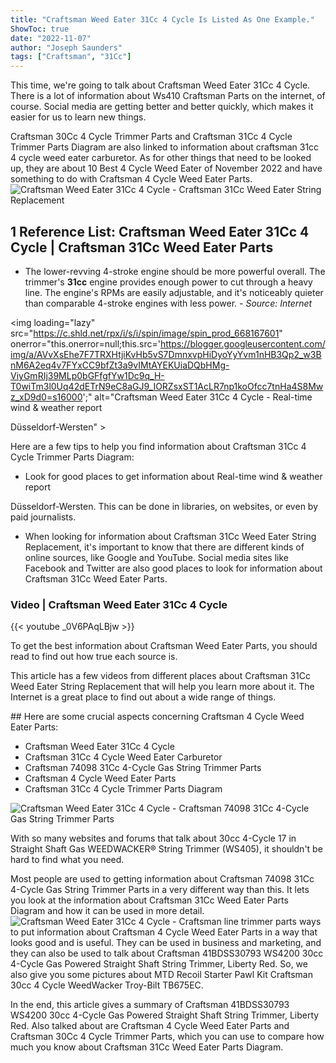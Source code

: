 ```yaml
---
title: "Craftsman Weed Eater 31Cc 4 Cycle Is Listed As One Example."
ShowToc: true 
date: "2022-11-07"
author: "Joseph Saunders" 
tags: ["Craftsman", "31Cc"]
---
```


	
This time, we're going to talk about Craftsman Weed Eater 31Cc 4 Cycle. There is a lot of information about Ws410 Craftsman Parts on the internet, of course. Social media are getting better and better quickly, which makes it easier for us to learn new things.

Craftsman 30Cc 4 Cycle Trimmer Parts and Craftsman 31Cc 4 Cycle Trimmer Parts Diagram are also linked to information about craftsman 31cc 4 cycle weed eater carburetor. As for other things that need to be looked up, they are about 10 Best 4 Cycle Weed Eater of November 2022 and have something to do with Craftsman 4 Cycle Weed Eater Parts.
<img loading="lazy" src="https://lh4.googleusercontent.com/proxy/gvyUz56cDiUNXtK6BHiQ7n_SvFmTdDN-TCXJ8buh6gGMcjg3EPPa2pL0fbqdjDl22oncsL8CzpT50XCH6bOLOxVqfaeNUBOK3T5SP1Zj4BkpE8RZcPn2rd_4hV3srbNzvg=s0-d" onerror="this.onerror=null;this.src='https://blogger.googleusercontent.com/img/a/AVvXsEhe7F7TRXHtjiKvHb5vS7DmnxvpHiDyoYyYvm1nHB3Qp2_w3BnM6A2eq4v7FYxCC9bfZt3a9vIMtAYEKUiaDQbHMg-ViyGmRIj39MLp0bGFfgfYw1Dc9q_H-T0wiTm3l0Uq42dETrN9eC8aGJ9_IORZsxST1AcLR7np1koOfcc7tnHa4S8Mwz_xD9d0=s16000';" alt="Craftsman Weed Eater 31Cc 4 Cycle - Craftsman 31Cc Weed Eater String Replacement" >

## 1 Reference List: Craftsman Weed Eater 31Cc 4 Cycle | Craftsman 31Cc Weed Eater Parts
-   The lower-revving 4-stroke engine should be more powerful overall. The trimmer's **31cc** engine provides enough power to cut through a heavy line. The engine's RPMs are easily adjustable, and it's noticeably quieter than comparable 4-stroke engines with less power. - <cite>Source: Internet</cite>


<img loading="lazy" src="https://c.shld.net/rpx/i/s/i/spin/image/spin_prod_668167601" onerror="this.onerror=null;this.src='https://blogger.googleusercontent.com/img/a/AVvXsEhe7F7TRXHtjiKvHb5vS7DmnxvpHiDyoYyYvm1nHB3Qp2_w3BnM6A2eq4v7FYxCC9bfZt3a9vIMtAYEKUiaDQbHMg-ViyGmRIj39MLp0bGFfgfYw1Dc9q_H-T0wiTm3l0Uq42dETrN9eC8aGJ9_IORZsxST1AcLR7np1koOfcc7tnHa4S8Mwz_xD9d0=s16000';" alt="Craftsman Weed Eater 31Cc 4 Cycle - Real-time wind & weather report
            
Düsseldorf-Wersten" >

Here are a few tips to help you find information about Craftsman 31Cc 4 Cycle Trimmer Parts Diagram:
- Look for good places to get information about Real-time wind & weather report
            
Düsseldorf-Wersten. This can be done in libraries, on websites, or even by paid journalists.
- When looking for information about Craftsman 31Cc Weed Eater String Replacement, it's important to know that there are different kinds of online sources, like Google and YouTube. Social media sites like Facebook and Twitter are also good places to look for information about Craftsman 31Cc Weed Eater Parts.

### Video | Craftsman Weed Eater 31Cc 4 Cycle
{{< youtube _0V6PAqLBjw >}} 

To get the best information about Craftsman Weed Eater Parts, you should read to find out how true each source is.

This article has a few videos from different places about Craftsman 31Cc Weed Eater String Replacement that will help you learn more about it. The Internet is a great place to find out about a wide range of things.
<script async="async" data-cfasync="false" src="//normallydemandedalter.com/fe63df3c5408708b15d8dc3d9b206b31/invoke.js"></script>
<div id="container-fe63df3c5408708b15d8dc3d9b206b31"></div>
## Here are some crucial aspects concerning Craftsman 4 Cycle Weed Eater Parts:

- Craftsman Weed Eater 31Cc 4 Cycle
- Craftsman 31Cc 4 Cycle Weed Eater Carburetor
- Craftsman 74098 31Cc 4-Cycle Gas String Trimmer Parts
- Craftsman 4 Cycle Weed Eater Parts
- Craftsman 31Cc 4 Cycle Trimmer Parts Diagram

 <img loading="lazy" src="http://i.ebayimg.com/images/g/GYoAAOSwLF1X~nrH/s-l300.jpg" onerror="this.onerror=null;this.src='https://blogger.googleusercontent.com/img/a/AVvXsEhe7F7TRXHtjiKvHb5vS7DmnxvpHiDyoYyYvm1nHB3Qp2_w3BnM6A2eq4v7FYxCC9bfZt3a9vIMtAYEKUiaDQbHMg-ViyGmRIj39MLp0bGFfgfYw1Dc9q_H-T0wiTm3l0Uq42dETrN9eC8aGJ9_IORZsxST1AcLR7np1koOfcc7tnHa4S8Mwz_xD9d0=s16000';" alt="Craftsman Weed Eater 31Cc 4 Cycle - Craftsman 74098 31Cc 4-Cycle Gas String Trimmer Parts" >

With so many websites and forums that talk about 30cc 4-Cycle 17 in Straight Shaft Gas WEEDWACKER® String Trimmer (WS405), it shouldn't be hard to find what you need.

Most people are used to getting information about Craftsman 74098 31Cc 4-Cycle Gas String Trimmer Parts in a very different way than this. It lets you look at the information about Craftsman 31Cc Weed Eater Parts Diagram and how it can be used in more detail.
<img loading="lazy" src="https://photos.offerup.com/ccD7jF_roqB8PFj-z1ncilflZSs=/600x1066/45d8/45d88b9bf59747f695a0ca70b73d3266.jpg" onerror="this.onerror=null;this.src='https://blogger.googleusercontent.com/img/a/AVvXsEhe7F7TRXHtjiKvHb5vS7DmnxvpHiDyoYyYvm1nHB3Qp2_w3BnM6A2eq4v7FYxCC9bfZt3a9vIMtAYEKUiaDQbHMg-ViyGmRIj39MLp0bGFfgfYw1Dc9q_H-T0wiTm3l0Uq42dETrN9eC8aGJ9_IORZsxST1AcLR7np1koOfcc7tnHa4S8Mwz_xD9d0=s16000';" alt="Craftsman Weed Eater 31Cc 4 Cycle - Craftsman line trimmer parts" >
ways to put information about Craftsman 4 Cycle Weed Eater Parts in a way that looks good and is useful. They can be used in business and marketing, and they can also be used to talk about Craftsman 41BDSS30793 WS4200 30cc 4-Cycle Gas Powered Straight Shaft String Trimmer, Liberty Red. So, we also give you some pictures about MTD Recoil Starter Pawl Kit Craftsman 30cc 4 Cycle WeedWacker Troy-Bilt TB675EC.

In the end, this article gives a summary of Craftsman 41BDSS30793 WS4200 30cc 4-Cycle Gas Powered Straight Shaft String Trimmer, Liberty Red. Also talked about are Craftsman 4 Cycle Weed Eater Parts and Craftsman 30Cc 4 Cycle Trimmer Parts, which you can use to compare how much you know about Craftsman 31Cc Weed Eater Parts Diagram.
	
	
	
	

